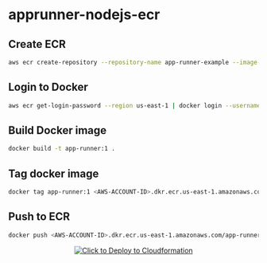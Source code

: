 # apprunner-nodejs-ecr

## Create ECR

```sh
aws ecr create-repository --repository-name app-runner-example --image-scanning-configuration scanOnPush=true --profile <AWS_PROFILE> --region us-east-1
```

## Login to Docker

```sh
aws ecr get-login-password --region us-east-1 | docker login --username AWS --password-stdin <AWS-ACCOUNT-ID>.dkr.ecr.us-east-1.amazonaws.com

```

## Build Docker image

```sh
docker build -t app-runner:1 .
```

## Tag docker image

```sh
docker tag app-runner:1 <AWS-ACCOUNT-ID>.dkr.ecr.us-east-1.amazonaws.com/app-runner-example

```

## Push to ECR

```sh
docker push <AWS-ACCOUNT-ID>.dkr.ecr.us-east-1.amazonaws.com/app-runner-example

```

<p align="center">
  <a href="https://console.aws.amazon.com/cloudformation/home?region=us-east-1#/stacks/create/template?stackName=AppRunnerExample&templateURL=https://antstack-opensource.s3.amazonaws.com/aws-apprunner/create-apprunner.yml" target="_blank" rel="noopener noreferrer">
    <img border="0" alt="Click to Deploy to Cloudformation" src="https://s3.amazonaws.com/cloudformation-examples/cloudformation-launch-stack.png">
  </a>
</p>
